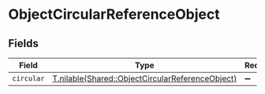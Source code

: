 # ObjectCircularReferenceObject


## Fields

| Field                                                                                                    | Type                                                                                                     | Required                                                                                                 | Description                                                                                              |
| -------------------------------------------------------------------------------------------------------- | -------------------------------------------------------------------------------------------------------- | -------------------------------------------------------------------------------------------------------- | -------------------------------------------------------------------------------------------------------- |
| `circular`                                                                                               | [T.nilable(Shared::ObjectCircularReferenceObject)](../../models/shared/objectcircularreferenceobject.md) | :heavy_minus_sign:                                                                                       | N/A                                                                                                      |